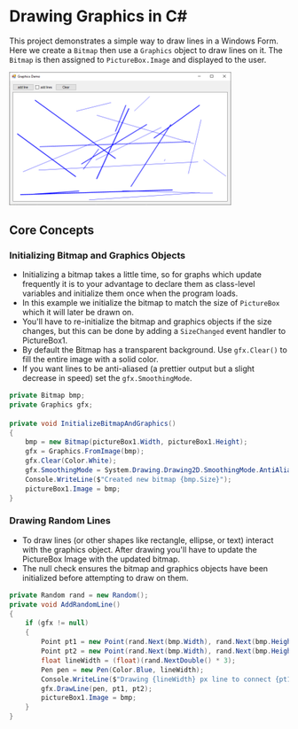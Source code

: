 # Drawing Graphics in C#
This project demonstrates a simple way to draw lines in a Windows Form. Here we create a `Bitmap` then use a `Graphics` object to draw lines on it. The `Bitmap` is then assigned to `PictureBox.Image` and displayed to the user.

<a href="screenshot.png"><img src="screenshot.png" width="400"></a>

## Core Concepts

### Initializing Bitmap and Graphics Objects
* Initializing a bitmap takes a little time, so for graphs which update frequently it is to your advantage to declare them as class-level variables and initialize them once when the program loads.
* In this example we initialize the bitmap to match the size of `PictureBox` which it will later be drawn on. 
* You'll have to re-initialize the bitmap and graphics objects if the size changes, but this can be done by adding a `SizeChanged` event handler to PictureBox1.
* By default the Bitmap has a transparent background. Use `gfx.Clear()` to fill the entire image with a solid color.
* If you want lines to be anti-aliased (a prettier output but a slight decrease in speed) set the `gfx.SmoothingMode`.

```cs
private Bitmap bmp;
private Graphics gfx;

private void InitializeBitmapAndGraphics()
{
    bmp = new Bitmap(pictureBox1.Width, pictureBox1.Height);
    gfx = Graphics.FromImage(bmp);
    gfx.Clear(Color.White);
    gfx.SmoothingMode = System.Drawing.Drawing2D.SmoothingMode.AntiAlias;
    Console.WriteLine($"Created new bitmap {bmp.Size}");
    pictureBox1.Image = bmp;
}

```

### Drawing Random Lines
* To draw lines (or other shapes like rectangle, ellipse, or text) interact with the graphics object. After drawing you'll have to update the PictureBox Image with the updated bitmap.
* The null check ensures the bitmap and graphics objects have been initialized before attempting to draw on them.

```cs
private Random rand = new Random();
private void AddRandomLine()
{
    if (gfx != null)
    {
        Point pt1 = new Point(rand.Next(bmp.Width), rand.Next(bmp.Height));
        Point pt2 = new Point(rand.Next(bmp.Width), rand.Next(bmp.Height));
        float lineWidth = (float)(rand.NextDouble() * 3);
        Pen pen = new Pen(Color.Blue, lineWidth);
        Console.WriteLine($"Drawing {lineWidth} px line to connect {pt1} and {pt2}");
        gfx.DrawLine(pen, pt1, pt2);
        pictureBox1.Image = bmp;
    }
}
```